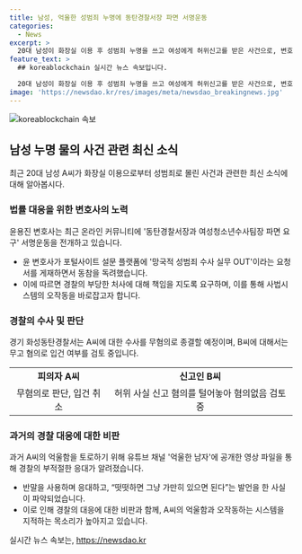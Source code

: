 ```yaml
---
title: 남성, 억울한 성범죄 누명에 동탄경찰서장 파면 서명운동
categories:
  - News
excerpt: >
  20대 남성이 화장실 이용 후 성범죄 누명을 쓰고 여성에게 허위신고를 받은 사건으로, 변호사인 윤용진씨가 경찰에 대한 파면 요구 서명운동을 전개하고 있다. 신고 여성이 허위신고를 자인하여 남성은 무고혐의로 종결될 예정이지만, 남성에 대한 경찰의 부당한 처사와 언행이 논란이 되고 있다. 동탄경찰서는 남성의 누명을 벗기고, 신고 여성에 대한 허위 신고 여부를 검토 중이다. 남성은 관련 내용을 유튜브 채널 억울한 남자에 올려 사건 내용을 공개했다.
feature_text: >
  ## koreablockchain 실시간 뉴스 속보입니다.

  20대 남성이 화장실 이용 후 성범죄 누명을 쓰고 여성에게 허위신고를 받은 사건으로, 변호사인 윤용진씨가 경찰에 대한 파면 요구 서명운동을 전개하고 있다. 신고 여성이 허위신고를 자인하여 남성은 무고혐의로 종결될 예정이지만, 남성에 대한 경찰의 부당한 처사와 언행이 논란이 되고 있다. 동탄경찰서는 남성의 누명을 벗기고, 신고 여성에 대한 허위 신고 여부를 검토 중이다. 남성은 관련 내용을 유튜브 채널 억울한 남자에 올려 사건 내용을 공개했다.
image: 'https://newsdao.kr/res/images/meta/newsdao_breakingnews.jpg'
---
```


<p><img src="https://newsdao.kr/res/images/meta/newsdao_breakingnews.jpg" alt="koreablockchain 속보" /></p>

<h2 data-ke-size="size26">남성 누명 물의 사건 관련 최신 소식</h2>

<p data-ke-size="size16">최근 20대 남성 A씨가 화장실 이용으로부터 성범죄로 몰린 사건과 관련한 최신 소식에 대해 알아봅시다.</p>

<h3>법률 대응을 위한 변호사의 노력</h3>

<p data-ke-size="size16">윤용진 변호사는 최근 온라인 커뮤니티에 '동탄경찰서장과 여성청소년수사팀장 파면 요구' 서명운동을 전개하고 있습니다.</p>

<ul>
  <li>윤 변호사가 포털사이트 설문 플랫폼에 '망국적 성범죄 수사 실무 OUT'이라는 요청서를 게재하면서 동참을 독려했습니다.</li>
  <li>이에 따르면 경찰의 부당한 처사에 대해 책임을 지도록 요구하며, 이를 통해 사법시스템의 오작동을 바로잡고자 합니다.</li>
</ul>

<h3>경찰의 수사 및 판단</h3>

<p data-ke-size="size16">경기 화성동탄경찰서는 A씨에 대한 수사를 무혐의로 종결할 예정이며, B씨에 대해서는 무고 혐의로 입건 여부를 검토 중입니다.</p>

<table>
  <tr>
    <td style="text-align: center; height: 17px;"><b>피의자 A씨</b></td>
    <td style="text-align: center; height: 17px;"><b>신고인 B씨</b></td>
  </tr>
  <tr>
    <td style="text-align: center; height: 17px;">무혐의로 판단, 입건 취소</td>
    <td style="text-align: center; height: 17px;">허위 사실 신고 혐의를 털어놓아 혐의없음 검토 중</td>
  </tr>
</table>

<h3>과거의 경찰 대응에 대한 비판</h3>

<p data-ke-size="size16">과거 A씨의 억울함을 토로하기 위해 유튜브 채널 '억울한 남자'에 공개한 영상 파일을 통해 경찰의 부적절한 응대가 알려졌습니다.</p>

<ul>
  <li>반말을 사용하며 응대하고, “떳떳하면 그냥 가만히 있으면 된다”는 발언을 한 사실이 파악되었습니다.</li>
  <li>이로 인해 경찰의 대응에 대한 비판과 함께, A씨의 억울함과 오작동하는 시스템을 지적하는 목소리가 높아지고 있습니다.</li>
</ul>
실시간 뉴스 속보는, <a href="https://newsdao.kr" rel="dofollow">https://newsdao.kr</a>


